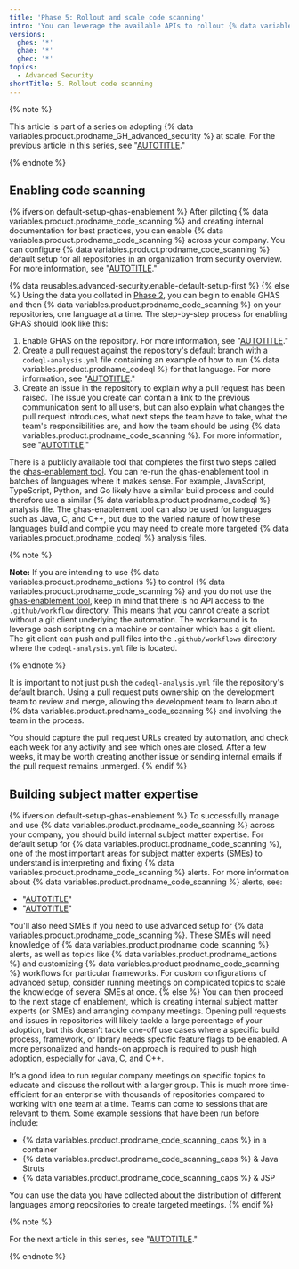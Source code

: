 ```yaml
---
title: 'Phase 5: Rollout and scale code scanning'
intro: 'You can leverage the available APIs to rollout {% data variables.product.prodname_code_scanning %} programmatically by team and by language across your enterprise using the repository data you collected earlier.'
versions:
  ghes: '*'
  ghae: '*'
  ghec: '*'
topics:
  - Advanced Security
shortTitle: 5. Rollout code scanning
---
```


{% note %}

This article is part of a series on adopting {% data variables.product.prodname_GH_advanced_security %} at scale. For the previous article in this series, see "[AUTOTITLE](/code-security/adopting-github-advanced-security-at-scale/phase-4-create-internal-documentation)."

{% endnote %}

## Enabling code scanning

{% ifversion default-setup-ghas-enablement %}
After piloting {% data variables.product.prodname_code_scanning %} and creating internal documentation for best practices, you can enable {% data variables.product.prodname_code_scanning %} across your company. You can configure {% data variables.product.prodname_code_scanning %} default setup for all repositories in an organization from security overview. For more information, see "[AUTOTITLE](/code-security/code-scanning/enabling-code-scanning/configuring-default-setup-for-code-scanning-at-scale#configuring-default-setup-for-all-eligible-repositories-in-an-organization)."

{% data reusables.advanced-security.enable-default-setup-first %}
{% else %}
Using the data you collated in [Phase 2](/code-security/adopting-github-advanced-security-at-scale/phase-2-preparing-to-enable-at-scale), you can begin to enable GHAS and then {% data variables.product.prodname_code_scanning %} on your repositories, one language at a time. The step-by-step process for enabling GHAS should look like this:

1. Enable GHAS on the repository. For more information, see "[AUTOTITLE](/repositories/managing-your-repositorys-settings-and-features/enabling-features-for-your-repository/managing-security-and-analysis-settings-for-your-repository)."
1. Create a pull request against the repository's default branch with a `codeql-analysis.yml` file containing an example of how to run {% data variables.product.prodname_codeql %} for that language. For more information, see "[AUTOTITLE](/pull-requests/collaborating-with-pull-requests/proposing-changes-to-your-work-with-pull-requests/creating-a-pull-request)."
1. Create an issue in the repository to explain why a pull request has been raised. The issue you create can contain a link to the previous communication sent to all users, but can also explain what changes the pull request introduces, what next steps the team have to take, what the team's responsibilities are, and how the team should be using {% data variables.product.prodname_code_scanning %}. For more information, see "[AUTOTITLE](/issues/tracking-your-work-with-issues/creating-an-issue)."

There is a publicly available tool that completes the first two steps called the [ghas-enablement tool](https://github.com/NickLiffen/ghas-enablement). You can re-run the ghas-enablement tool in batches of languages where it makes sense. For example, JavaScript, TypeScript, Python, and Go likely have a similar build process and could therefore use a similar {% data variables.product.prodname_codeql %} analysis file. The ghas-enablement tool can also be used for languages such as Java, C, and C++, but due to the varied nature of how these languages build and compile you may need to create more targeted {% data variables.product.prodname_codeql %} analysis files.

{% note %}

**Note:** If you are intending to use {% data variables.product.prodname_actions %} to control {% data variables.product.prodname_code_scanning %} and you do not use the [ghas-enablement tool](https://github.com/NickLiffen/ghas-enablement), keep in mind that there is no API access to the `.github/workflow` directory. This means that you cannot create a script without a git client underlying the automation. The workaround is to leverage bash scripting on a machine or container which has a git client. The git client can push and pull files into the `.github/workflows` directory where the `codeql-analysis.yml` file is located.

{% endnote %}

It is important to not just push the `codeql-analysis.yml` file the repository's default branch. Using a pull request puts ownership on the development team to review and merge, allowing the development team to learn about {% data variables.product.prodname_code_scanning %} and involving the team in the process.

You should capture the pull request URLs created by automation, and check each week for any activity and see which ones are closed. After a few weeks, it may be worth creating another issue or sending internal emails if the pull request remains unmerged.
{% endif %}

## Building subject matter expertise

{% ifversion default-setup-ghas-enablement %}
To successfully manage and use {% data variables.product.prodname_code_scanning %} across your company, you should build internal subject matter expertise. For default setup for {% data variables.product.prodname_code_scanning %}, one of the most important areas for subject matter experts (SMEs) to understand is interpreting and fixing {% data variables.product.prodname_code_scanning %} alerts. For more information about {% data variables.product.prodname_code_scanning %} alerts, see:

- "[AUTOTITLE](/code-security/code-scanning/managing-code-scanning-alerts/about-code-scanning-alerts)"
- "[AUTOTITLE](/code-security/code-scanning/managing-code-scanning-alerts/managing-code-scanning-alerts-for-your-repository)"

You'll also need SMEs if you need to use advanced setup for {% data variables.product.prodname_code_scanning %}. These SMEs will need knowledge of {% data variables.product.prodname_code_scanning %} alerts, as well as topics like {% data variables.product.prodname_actions %} and customizing {% data variables.product.prodname_code_scanning %} workflows for particular frameworks. For custom configurations of advanced setup, consider running meetings on complicated topics to scale the knowledge of several SMEs at once.
{% else %}
You can then proceed to the next stage of enablement, which is creating internal subject matter experts (or SMEs) and arranging company meetings. Opening pull requests and issues in repositories will likely tackle a large percentage of your adoption, but this doesn’t tackle one-off use cases where a specific build process, framework, or library needs specific feature flags to be enabled. A more personalized and hands-on approach is required to push high adoption, especially for Java, C, and C++.

It’s a good idea to run regular company meetings on specific topics to educate and discuss the rollout with a larger group. This is much more time-efficient for an enterprise with thousands of repositories compared to working with one team at a time. Teams can come to sessions that are relevant to them. Some example sessions that have been run before include:

- {% data variables.product.prodname_code_scanning_caps %} in a container
- {% data variables.product.prodname_code_scanning_caps %} & Java Struts
- {% data variables.product.prodname_code_scanning_caps %} & JSP

You can use the data you have collected about the distribution of different languages among repositories to create targeted meetings.
{% endif %}

{% note %}

For the next article in this series, see "[AUTOTITLE](/code-security/adopting-github-advanced-security-at-scale/phase-6-rollout-and-scale-secret-scanning)."

{% endnote %}

